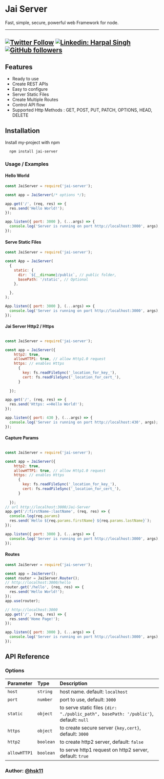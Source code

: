 # Jai Server
Fast, simple, secure, powerful web Framework for node.

---
[![Twitter Follow](https://img.shields.io/twitter/follow/hsk11?label=Follow)](https://twitter.com/intent/follow?screen_name=hsk11)
[![Linkedin: Harpal Singh](https://img.shields.io/badge/-harpalsingh11-blue?style=flat-square&logo=Linkedin&logoColor=white&link=https://www.linkedin.com/in/harpalsingh11)](https://www.linkedin.com/in/harpalsingh11/)
[![GitHub followers](https://img.shields.io/github/followers/hsk11?label=Follow&style=social)](https://github.com/hsk11)
---



## Features

- Ready to use
- Create REST APIs
- Easy to configure
- Server Static Files
- Create Multiple Routes
- Control API flow
- Supported Http Methods : GET, POST, PUT, PATCH, OPTIONS, HEAD, DELETE





## Installation

Install my-project with npm

```bash
  npm install jai-server
```

### Usage / Examples

#### Hello World
```javascript
const JaiServer = require('jai-server');

const app = JaiServer(/* options */);

app.get('/', (req, res) => {
  res.send('Hello World!');
});

app.listen({ port: 3000 }, (...args) => {
  console.log('Server is running on port http://localhost:3000', args);
});

```

#### Serve Static Files
```javascript
const JaiServer = require('jai-server');

const App = JaiServer(
  {
    static: {
      dir: `${__dirname}/public`, // public folder,
      basePath: '/static', // Optional
    },

  },
);

App.listen({ port: 3000 }, (...args) => {
  console.log('Server is running on port http://localhost:3000', args);
});


```

#### Jai Server Http2 / Https
```javascript

const JaiServer = require('jai-server');

const app = JaiServer({
    http2: true,
    allowHTTP1: true, // allow Http1.0 request
    https: // enables Https
      {
        key: fs.readFileSync('_location_for_key_'),
        cert: fs.readFileSync('_location_for_cert_'),
      }
  
  });

app.get('/', (req, res) => {
  res.send('Https: =>Hello World!');
});

app.listen({ port: 430 }, (...args) => {
  console.log('Server is running on port http://localhost:430', args);
});

```

#### Capture Params
```javascript

const JaiServer = require('jai-server');

const app = JaiServer({
    http2: true,
    allowHTTP1: true, // allow Http1.0 request
    https: // enables Https
      {
        key: fs.readFileSync('_location_for_key_'),
        cert: fs.readFileSync('_location_for_cert_'),
      }
  
  });
// url http://localhost:3000/Jai-Server
app.get('/:firstName-:lastName', (req, res) => {
  console.log(req.params)
  res.send(`Hello ${req.params.firstName} ${req.params.lastName}`);
});

app.listen({ port: 3000 }, (...args) => {
  console.log('Server is running on port http://localhost:3000', args);
});

```
#### Routes
```javascript
const JaiServer = require('jai-server');

const app = JaiServer();
const router = JaiServer.Router();
// http://localhost:3000/hello
router.get('/hello', (req, res) => {
  res.send('Hello World!');
});
app.use(router);

// http://localhost:3000
app.get('/', (req, res) => {
  res.send('Home Page!');
});

app.listen({ port: 3000 }, (...args) => {
  console.log('Server is running on port http://localhost:3000', args);
});

```
## API Reference

### Options


| Parameter | Type     | Description                |
| :-------- | :------- | :------------------------- |
| `host` | `string` |  host name. default: `localhost`|
| `port` | `number` | port to use, default: `3000`|
| `static` | `object` | to serve static files `{dir: "./public_path", basePath: '/public'}`, default: `null`|
| `https` | `object` | to create secure server `{key,cert}`, default: `3000`|
| `http2` | `boolean` | to create http2 server, default: `false`|
| `allowHTTP1` | `boolean` | to serve http1 request on http2 server, default: `true`|

### Author: [@hsk11](https://github.com/hsk11)
